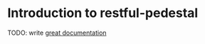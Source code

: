 # Introduction to restful-pedestal

TODO: write [great documentation](http://jacobian.org/writing/what-to-write/)
